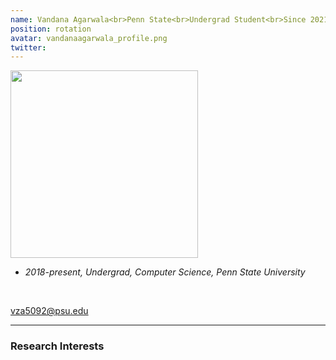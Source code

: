 ```yaml
---
name: Vandana Agarwala<br>Penn State<br>Undergrad Student<br>Since 2021
position: rotation
avatar: vandanaagarwala_profile.png
twitter: 
---
```


<img width="300" src="{{site.baseurl}}/images/people/{{page.avatar}}" data-action="zoom">
<br>

- _2018-present, Undergrad, Computer Science, Penn State University_ <br>
<br>

<a href="mailto:vza5092@psu.edu"><i class="fa fa-envelope-o"></i> vza5092@psu.edu</a><br>

<hr>

### Research Interests

<br>
<br>
<br>

&nbsp;
&nbsp;
&nbsp;
&nbsp;
&nbsp;
&nbsp;
&nbsp;
&nbsp;
&nbsp;
&nbsp;
&nbsp;
&nbsp;
&nbsp;
&nbsp;
&nbsp;
&nbsp;
&nbsp;
&nbsp;
&nbsp;
&nbsp;
&nbsp;
&nbsp;
&nbsp;
&nbsp;
